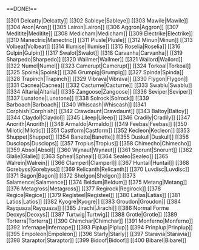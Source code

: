 ==DONE!==

[[301 Delcatty|Delcatty]]
[[302 Sableye|Sableye]]
[[303 Mawile|Mawile]]
[[304 Aron|Aron]]
[[305 Lairon|Lairon]]
[[306 Aggron|Aggron]]
[[307 Meditite|Meditite]]
[[308 Medicham|Medicham]]
[[309 Electrike|Electrike]]
[[310 Manectric|Manectric]]
[[311 Plusle|Plusle]]
[[312 Minun|Minun]]
[[313 Volbeat|Volbeat]]
[[314 Illumise|Illumise]]
[[315 Roselia|Roselia]]
[[316 Gulpin|Gulpin]]
[[317 Swalot|Swalot]]
[[318 Carvanha|Carvanha]]
[[319 Sharpedo|Sharpedo]]
[[320 Wailmer|Wailmer]]
[[321 Wailord|Wailord]]
[[322 Numel|Numel]]
[[323 Camerupt|Camerupt]]
[[324 Torkoal|Torkoal]]
[[325 Spoink|Spoink]]
[[326 Grumpig|Grumpig]]
[[327 Spinda|Spinda]]
[[328 Trapinch|Trapinch]]
[[329 Vibrava|Vibrava]]
[[330 Flygon|Flygon]]
[[331 Cacnea|Cacnea]]
[[332 Cacturne|Cacturne]]
[[333 Swablu|Swablu]]
[[334 Altaria|Altaria]]
[[335 Zangoose|Zangoose]]
[[336 Seviper|Seviper]]
[[337 Lunatone|Lunatone]]
[[338 Solrock|Solrock]]
[[339 Barboach|Barboach]]
[[340 Whiscash|Whiscash]]
[[341 Corphish|Corphish]]
[[342 Crawdaunt|Crawdaunt]]
[[343 Baltoy|Baltoy]]
[[344 Claydol|Claydol]]
[[345 Lileep|Lileep]]
[[346 Cradily|Cradily]]
[[347 Anorith|Anorith]]
[[348 Armaldo|Armaldo]]
[[349 Feebas|Feebas]]
[[350 Milotic|Milotic]]
[[351 Castform|Castform]]
[[352 Kecleon|Kecleon]]
[[353 Shuppet|Shuppet]]
[[354 Banette|Banette]]
[[355 Duskull|Duskull]]
[[356 Dusclops|Dusclops]]
[[357 Tropius|Tropius]]
[[358 Chimecho|Chimecho]]
[[359 Absol|Absol]]
[[360 Wynaut|Wynaut]]
[[361 Snorunt|Snorunt]]
[[362 Glalie|Glalie]]
[[363 Spheal|Spheal]]
[[364 Sealeo|Sealeo]]
[[365 Walrein|Walrein]]
[[366 Clamperl|Clamperl]]
[[367 Huntail|Huntail]]
[[368 Gorebyss|Gorebyss]]
[[369 Relicanth|Relicanth]]
[[370 Luvdisc|Luvdisc]]
[[371 Bagon|Bagon]]
[[372 Shelgon|Shelgon]]
[[373 Salamence|Salamence]]
[[374 Beldum|Beldum]]
[[375 Metang|Metang]]
[[376 Metagross|Metagross]]
[[377 Regirock|Regirock]]
[[378 Regice|Regice]]
[[379 Registeel|Registeel]]
[[380 Latias|Latias]]
[[381 Latios|Latios]]
[[382 Kyogre|Kyogre]]
[[383 Groudon|Groudon]]
[[384 Rayquaza|Rayquaza]]
[[385 Jirachi|Jirachi]]
[[386 Normal Forme Deoxys|Deoxys]]
[[387 Turtwig|Turtwig]]
[[388 Grotle|Grotle]]
[[389 Torterra|Torterra]]
[[390 Chimchar|Chimchar]]
[[391 Monferno|Monferno]]
[[392 Infernape|Infernape]]
[[393 Piplup|Piplup]]
[[394 Prinplup|Prinplup]]
[[395 Empoleon|Empoleon]]
[[396 Starly|Starly]]
[[397 Staravia|Staravia]]
[[398 Staraptor|Staraptor]]
[[399 Bidoof|Bidoof]]
[[400 Bibarel|Bibarel]]